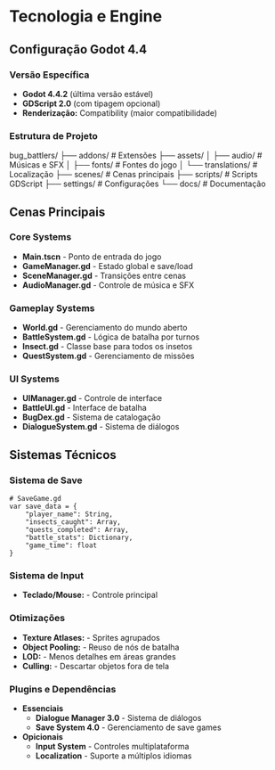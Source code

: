 # Tecnologia e Engine

## Configuração Godot 4.4

### Versão Específica
- **Godot 4.4.2** (última versão estável)
- **GDScript 2.0** (com tipagem opcional)
- **Renderização:** Compatibility (maior compatibilidade)

### Estrutura de Projeto
bug_battlers/
├── addons/ # Extensões
├── assets/
│ ├── audio/ # Músicas e SFX
│ ├── fonts/ # Fontes do jogo
│ └── translations/ # Localização
├── scenes/ # Cenas principais
├── scripts/ # Scripts GDScript
├── settings/ # Configurações
└── docs/ # Documentação

## Cenas Principais

### Core Systems
- **Main.tscn** - Ponto de entrada do jogo
- **GameManager.gd** - Estado global e save/load
- **SceneManager.gd** - Transições entre cenas
- **AudioManager.gd** - Controle de música e SFX

### Gameplay Systems
- **World.gd** - Gerenciamento do mundo aberto
- **BattleSystem.gd** - Lógica de batalha por turnos
- **Insect.gd** - Classe base para todos os insetos
- **QuestSystem.gd** - Gerenciamento de missões

### UI Systems
- **UIManager.gd** - Controle de interface
- **BattleUI.gd** - Interface de batalha
- **BugDex.gd** - Sistema de catalogação
- **DialogueSystem.gd** - Sistema de diálogos

## Sistemas Técnicos

### Sistema de Save
```gdscript
# SaveGame.gd
var save_data = {
    "player_name": String,
    "insects_caught": Array,
    "quests_completed": Array,
    "battle_stats": Dictionary,
    "game_time": float
}
```
### Sistema de Input
- **Teclado/Mouse:** - Controle principal

### Otimizações
- **Texture Atlases:** - Sprites agrupados
- **Object Pooling:** - Reuso de nós de batalha
- **LOD:** - Menos detalhes em áreas grandes
- **Culling:** - Descartar objetos fora de tela

### Plugins e Dependências
- **Essenciais**
    - **Dialogue Manager 3.0** - Sistema de diálogos
    - **Save System 4.0** - Gerenciamento de save games
- **Opicionais**
    - **Input System** - Controles multiplataforma
    - **Localization** - Suporte a múltiplos idiomas



